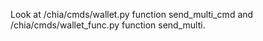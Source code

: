 Look at /chia/cmds/wallet.py function send_multi_cmd and /chia/cmds/wallet_func.py function send_multi. 
